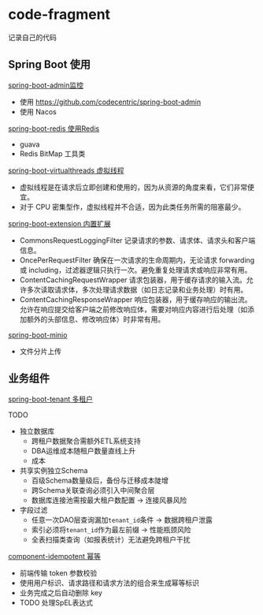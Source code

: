 # code-fragment

记录自己的代码

## Spring Boot 使用

[spring-boot-admin监控](spring-boot-admin) 

- 使用 https://github.com/codecentric/spring-boot-admin
- 使用 Nacos 

[spring-boot-redis 使用Redis](spring-boot-redis)

- guava
- Redis BitMap 工具类

[spring-boot-virtualthreads 虚拟线程](spring-boot-virtualthreads)

- 虚拟线程是在请求后立即创建和使用的，因为从资源的角度来看，它们非常便宜。
- 对于 CPU 密集型作，虚拟线程并不合适，因为此类任务所需的阻塞最少。

 [spring-boot-extension 内置扩展](spring-boot-extension) 

- CommonsRequestLoggingFilter 记录请求的参数、请求体、请求头和客户端信息。
- OncePerRequestFilter 确保在一次请求的生命周期内，无论请求 forwarding 或 including，过滤器逻辑只执行一次。避免重复处理请求或响应非常有用。
- ContentCachingRequestWrapper 请求包装器，用于缓存请求的输入流。允许多次读取请求体，多次处理请求数据（如日志记录和业务处理）时有用。
- ContentCachingResponseWrapper 响应包装器，用于缓存响应的输出流。允许在响应提交给客户端之前修改响应体，需要对响应内容进行后处理（如添加额外的头部信息、修改响应体）时非常有用。

 [spring-boot-minio](spring-boot-minio) 

- 文件分片上传

## 业务组件

 [spring-boot-tenant 多租户](spring-boot-tenant) 

TODO

- 独立数据库
  - 跨租户数据聚合需额外ETL系统支持
  - DBA运维成本随租户数量直线上升
  - 成本
- 共享实例独立Schema
  - 百级Schema数量级后，备份与迁移成本陡增
  - 跨Schema关联查询必须引入中间聚合层
  - 数据库连接池需按最大租户数配置 → 连接风暴风险
- 字段过滤
  - 任意一次DAO层查询漏加`tenant_id`条件 → 数据跨租户泄露
  - 索引必须将`tenant_id`作为最左前缀 → 性能瓶颈风险
  - 全表扫描类查询（如报表统计）无法避免跨租户干扰



 [component-idempotent 幂等](component-idempotent) 

- 前端传输 token 参数校验
- 使用用户标识、请求路径和请求方法的组合来生成幂等标识
- 业务完成之后自动删除 key
- TODO 处理SpEL表达式

